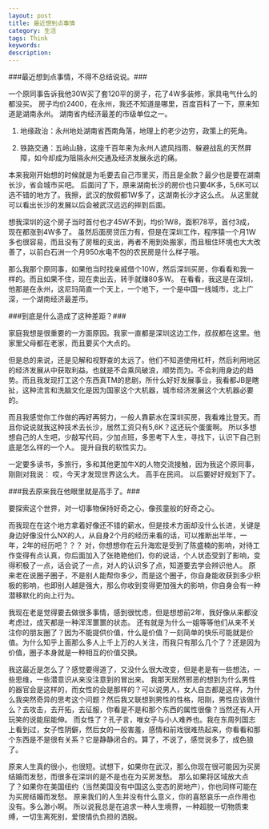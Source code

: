 ```yaml
---
layout: post
title: 最近想到点事情
category: 生活
tags: Think
keywords: 
description: 
---
```



###最近想到点事情，不得不总结说说。###

一个原同事告诉我他30W买了套120平的房子，花了4W多装修，家具电气什么的都没买。
房子均价2400，在永州，我还不知道是哪里，百度百科了一下，原来知道是湖南永州。
湖南省内经济最差的市级单位之一。
1. 地缘政治：永州地处湖南省西南角落，地理上的老少边穷，政策上的死角。

2. 铁路交通：五岭山脉，这座千百年来为永州人遮风挡雨、躲避战乱的天然屏障，如今却成为阻隔永州交通及经济发展永远的痛。

本来我刚开始想的时候就是为毛要去自己市里买，而且是全款？最少也是要在湖南长沙，省会城市买吧。
后面问了下，原来湖南长沙的房价也只要4K多，5,6K可以选不错的地方了。我擦，武汉的放假都1W多了，这湖南长沙才这么点。
从这里就可以看出长沙的发展以后会被武汉远远的摔到后面。

想我深圳的这个房子当时首付也才45W不到，均价1W8，面积78平，首付3成，现在都涨到4W多了。
虽然后面房贷压力有，但是在深圳工作，程序猿一个月1W多也很容易，而且没有了房租的支出，再者不用到处搬家，而且租住环境也大大改善了，以前白石洲一个月950水电不包的农民房是什么样子哦。

那么我那个原同事，如果他当时找亲戚借个10W，然后深圳买房，你看看和我一样的。而且如果不住，现在卖出去，转手就赚80多W。
在看看，我这是在深圳，他那是在永州，这尼玛简直一个天上，一个地下，一个是中国一线城市，北上广深，一个湖南经济最差市。


###到底是什么造成了这种差距？###

家庭我想是很重要的一方面原因。我家一直都是深圳这边工作，叔叔都在这里。他家里父母都在老家，而且要买个大点的。

但是总的来说，还是见解和视野查的太远了。他们不知道使用杠杆，然后利用地区的经济发展从中获取利益。也就是不会乘风破浪，顺势而为。不会利用身边的趋势。而且我发现打工这个东西真TM的悲剧，所什么好好发展事业，我看都JB是瞎扯，这种流言和洗脑文化是因为国家这个大机器，城市经济发展这个大机器必要的。

而且我感觉你工作做的再好再努力，一般人靠薪水在深圳买房，我看难比登天。而且你说说就我这种技术去长沙，居然工资只有5,6K？这还玩个蛋蛋啊。
所以多想想自己的人生吧，少敲写代码，少加点班，多思考下人生，寻找下，认识下自己到底是怎么样的一个人。
提升自我的软性实力。


一定要多读书，多旅行，多和其他更加牛X的人物交流接触，因为我这个原同事，刚刚对我说：
哎，今天才发现世界这么大。
高手在民间。
以后要好好规划下了。

###我去原来我在他眼里就是高手了。###

要探索这个世界，对一切事物保持好奇之心，像孩童般的好奇之心。

而我现在在这个地方拿着好像还不错的薪水，但是技术方面却没什么长进，关键是身边好像没什么NX的人，从自身2个月的经历来看的话，可以推断出半年，一年，2年的经历吧？？？
对，你想想你在云升海宏是受到了陈盛楠的影响，对待工作变得有点认真，你后面加入了张艳艳他们，你的说话，个人状态受到了影响，变得积极了一点，话会说了一点，对人的认识多了点，知道要去学会辨识他人。
原来老在说圈子圈子，不是别人能帮你多少，而是这个圈子，你自身能收获到多少积极的影响，也即别人越是强大，那么你收到变得更加强大的影响，你自身会有一种潜移默化的向上行为。

我现在老是觉得要去做很多事情，感到很忧虑，但是想想前2年，我好像从来都没考虑过，成天都是一种浑浑噩噩的状态。
还有就是为什么一姐等等他们从来不关注你的朋友圈了？因为不能提供价值，什么是价值？一刻简单的快乐可能就是价值。为什么知乎上面那么多人上千上万的人关注，而我只有那么几个了？还是因为价值，圈子本身就是一种相互的价值交换。

我这最近是怎么了？感觉要得道了，又没什么很大改变，但是老是有一些想法，一些思维，一些潜意识从来没注意到的冒出来。
我那天居然邪恶的想到为什么男性的器官会是这样的，而女性的会是那样的？可以说男人，女人自古都是这样，为什么我突然奇异的思考这个问题？然后我又联想到男性的性格，阳刚，男性应该做什么？去攻击，去开拓，去征服，你看是不是和那个东西的属性很像？当然还有人开玩笑的说能屈能伸。
而女性了？孔子言，唯女子与小人难养也。我在东周列国志上看到过，女子性阴僻，然后女的一般害羞，感情和前戏很难热起来，你看看和那个东西是不是很有关系？它是静静闭合的。算了，不说了，感觉说多了，成色狼了。

原来人生真的很小，也很短。试想下，如果你在武汉，那么你现在很可能因为买房结婚而发愁，而很多在深圳的是不是也在为买房发愁。
那么如果将区域放大点了？如果你在美国纽约（当然美国没有中国这么变态的房地产），你也同样可能在为买房结婚而发愁。
原来我们的人生并没有什么意义，你的喜怒哀乐一点作用也没有。多么渺小啊。
所以说我总是在追求一种人生境界，一种超脱一切物质束缚，一切生离死别，爱恨情仇负担的洒脱。
